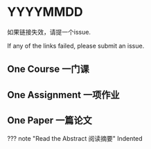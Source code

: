 # YYYYMMDD

如果链接失效，请提一个issue.

If any of the links failed, please submit an issue.

## **One Course 一门课**

## **One Assignment 一项作业**

## **One Paper 一篇论文**

??? note "Read the Abstract 阅读摘要"
    Indented